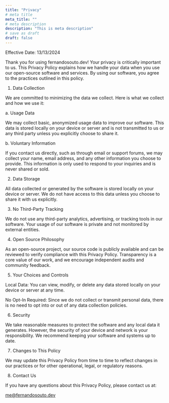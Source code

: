 ```yaml
---
title: "Privacy"
# meta title
meta_title: ""
# meta description
description: "This is meta description"
# save as draft
draft: false
---
```


Effective Date: 13/13/2024

Thank you for using fernandosouto.dev! Your privacy is critically important to us. This Privacy Policy explains how we handle your data when you use our open-source software and services. By using our software, you agree to the practices outlined in this policy.

1. Data Collection

We are committed to minimizing the data we collect. Here is what we collect and how we use it:

a. Usage Data

We may collect basic, anonymized usage data to improve our software. This data is stored locally on your device or server and is not transmitted to us or any third party unless you explicitly choose to share it.

b. Voluntary Information

If you contact us directly, such as through email or support forums, we may collect your name, email address, and any other information you choose to provide. This information is only used to respond to your inquiries and is never shared or sold.

2. Data Storage

All data collected or generated by the software is stored locally on your device or server. We do not have access to this data unless you choose to share it with us explicitly.

3. No Third-Party Tracking

We do not use any third-party analytics, advertising, or tracking tools in our software. Your usage of our software is private and not monitored by external entities.

4. Open Source Philosophy

As an open-source project, our source code is publicly available and can be reviewed to verify compliance with this Privacy Policy. Transparency is a core value of our work, and we encourage independent audits and community feedback.

5. Your Choices and Controls

Local Data: You can view, modify, or delete any data stored locally on your device or server at any time.

No Opt-In Required: Since we do not collect or transmit personal data, there is no need to opt into or out of any data collection policies.

6. Security

We take reasonable measures to protect the software and any local data it generates. However, the security of your device and network is your responsibility. We recommend keeping your software and systems up to date.

7. Changes to This Policy

We may update this Privacy Policy from time to time to reflect changes in our practices or for other operational, legal, or regulatory reasons.

8. Contact Us

If you have any questions about this Privacy Policy, please contact us at:

me@fernandosouto.dev